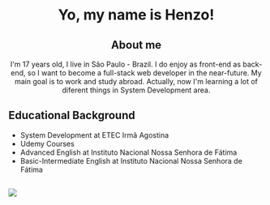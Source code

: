 
<div align="center">
  <h1>Yo, my name is Henzo!</h1> 
  <h2>About me</h2>
<p>I'm 17 years old, I live in São Paulo - Brazil. I do enjoy as front-end as back-end, so I want to become a full-stack web developer in the near-future. My main goal is to work and study abroad. Actually, now I'm learning a lot of diferent things in System Development area.</p>
  
<div align="left";>
  <h2>Educational Background</h2>
  <ul>
    <li>System Development at ETEC Irmã Agostina</li>
    <li>Udemy Courses</li>
    <li>Advanced English at Instituto Nacional Nossa Senhora de Fátima</li>
    <li>Basic-Intermediate English at Instituto Nacional Nossa Senhora de Fátima</li>
</ul>
  <h2 Most-Used Languages </h2>
  <img align="left" src="https://github-readme-stats.vercel.app/api/top-langs/?username=henzoparahua&theme=dracula)](https://github-readme-stats.vercel.app/api/top-langs?username=henzoparahua&show_icons=true)](https://github.com/henzoparahua"></img>

